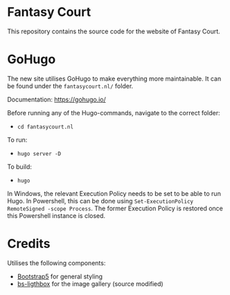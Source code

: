 # Fantasy Court
This repository contains the source code for the website of Fantasy Court.


# GoHugo
The new site utilises GoHugo to make everything more maintainable. It can be found under the `fantasycourt.nl/` folder.

Documentation: https://gohugo.io/

Before running any of the Hugo-commands, navigate to the correct folder:
- `cd fantasycourt.nl`

To run:
- `hugo server -D`

To build:
- `hugo`

In Windows, the relevant Execution Policy needs to be set to be able to run Hugo. In Powershell, this can be done using `Set-ExecutionPolicy RemoteSigned -scope Process`. The former Execution Policy is restored once this Powershell instance is closed.

# Credits
Utilises the following components:
- [Bootstrap5](https://getbootstrap.com/docs/5.2/) for general styling
- [bs-ligthbox](https://github.com/RatMD/bs-lightbox) for the image gallery (source modified)
